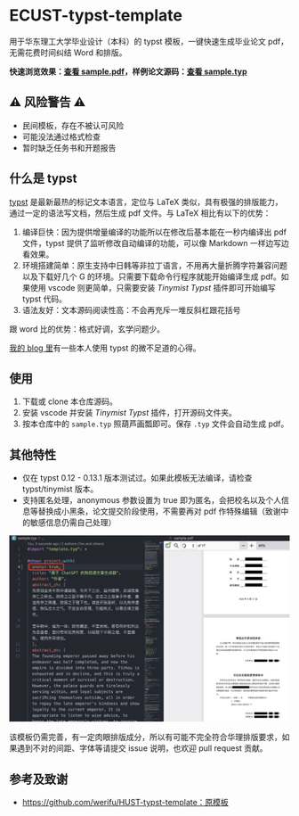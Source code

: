 # ECUST-typst-template

用于华东理工大学毕业设计（本科）的 typst 模板，一键快速生成毕业论文 pdf，无需花费时间纠结 Word 和排版。

**快速浏览效果：[查看 sample.pdf](./sample.pdf)，样例论文源码：[查看 sample.typ](./sample.typ)**

## ⚠️ 风险警告 ⚠️

- 民间模板，存在不被认可风险
- 可能没法通过格式检查
- 暂时缺乏任务书和开题报告

## 什么是 typst

[typst](https://github.com/typst/typst) 是最新最热的标记文本语言，定位与 LaTeX 类似，具有极强的排版能力，通过一定的语法写文档，然后生成 pdf 文件。与 LaTeX 相比有以下的优势：

1. 编译巨快：因为提供增量编译的功能所以在修改后基本能在一秒内编译出 pdf 文件，typst 提供了监听修改自动编译的功能，可以像 Markdown 一样边写边看效果。
2. 环境搭建简单：原生支持中日韩等非拉丁语言，不用再大量折腾字符兼容问题以及下载好几个 G 的环境。只需要下载命令行程序就能开始编译生成 pdf。如果使用 vscode 则更简单，只需要安装 _Tinymist Typst_ 插件即可开始编写 typst 代码。
3. 语法友好：文本源码阅读性高：不会再充斥一堆反斜杠跟花括号

跟 word 比的优势：格式好调，玄学问题少。

[我的 blog 里](https://absx.pages.dev/learning/typst.html)有一些本人使用 typst 的微不足道的心得。

## 使用

1. 下载或 clone 本仓库源码。
2. 安装 vscode 并安装 _Tinymist Typst_ 插件，打开源码文件夹。
3. 按本仓库中的 `sample.typ` 照葫芦画瓢即可。保存 `.typ` 文件会自动生成 pdf。

## 其他特性

- 仅在 typst 0.12 - 0.13.1 版本测试过。如果此模板无法编译，请检查 typst/tinymist 版本。
- 支持匿名处理，anonymous 参数设置为 true 即为匿名，会把校名以及个人信息等替换成小黑条，论文提交阶段使用，不需要再对 pdf 作特殊编辑（致谢中的敏感信息仍需自己处理）

![](assets/anony-sample.png)

该模板仍需完善，有一定肉眼排版成分，所以有可能不完全符合华理排版要求，如果遇到不对的间距、字体等请提交 issue 说明，也欢迎 pull request 贡献。

## 参考及致谢

- https://github.com/werifu/HUST-typst-template：原模板
